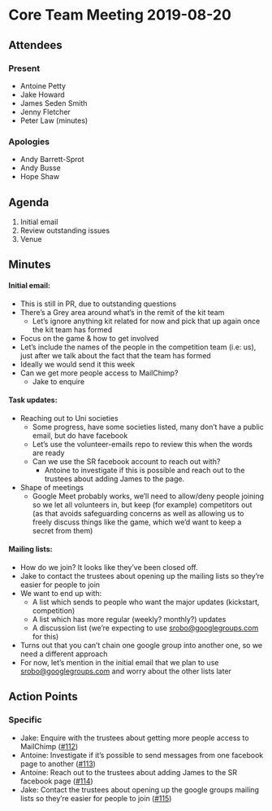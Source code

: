 # Core Team Meeting 2019-08-20

## Attendees

### Present

 * Antoine Petty
 * Jake Howard
 * James Seden Smith
 * Jenny Fletcher
 * Peter Law (minutes)

### Apologies

 * Andy Barrett-Sprot
 * Andy Busse
 * Hope Shaw

## Agenda

 1. Initial email
 2. Review outstanding issues
 3. Venue

## Minutes

#### Initial email:

 * This is still in PR, due to outstanding questions
 * There’s a Grey area around what’s in the remit of the kit team
   * Let’s ignore anything kit related for now and pick that up again once the kit team has formed
 * Focus on the game & how to get involved
 * Let’s include the names of the people in the competition team (i.e: us), just after we talk about the fact that the team has formed
 * Ideally we would send it this week
 * Can we get more people access to MailChimp?
   * Jake to enquire

#### Task updates:
 * Reaching out to Uni societies
   * Some progress, have some societies listed, many don’t have a public email, but do have facebook
   * Let’s use the volunteer-emails repo to review this when the words are ready
   * Can we use the SR facebook account to reach out with?
     * Antoine to investigate if this is possible and reach out to the trustees about adding James to the page.
 * Shape of meetings
   * Google Meet probably works, we’ll need to allow/deny people joining so we
     let all volunteers in, but keep (for example) competitors out (as that
     avoids safeguarding concerns as well as allowing us to freely discuss
     things like the game, which we’d want to keep a secret from them)

#### Mailing lists:
 * How do we join? It looks like they’ve been closed off.
 * Jake to contact the trustees about opening up the mailing lists so they’re easier for people to join
 * We want to end up with:
   * A list which sends to people who want the major updates (kickstart, competition)
   * A list which has more regular (weekly? monthly?) updates
   * A discussion list (we’re expecting to use srobo@googlegroups.com for this)
 * Turns out that you can’t chain one google group into another one, so we need a different approach
  * For now, let’s mention in the initial email that we plan to use srobo@googlegroups.com and worry about the other lists later

## Action Points

### Specific

- Jake: Enquire with the trustees about getting more people access to MailChimp ([#112](https://github.com/srobo/competition-team-minutes/issues/112))
- Antoine: Investigate if it’s possible to send messages from one facebook page to another ([#113](https://github.com/srobo/competition-team-minutes/issues/113))
- Antoine: Reach out to the trustees about adding James to the SR facebook page ([#114](https://github.com/srobo/competition-team-minutes/issues/114))
- Jake: Contact the trustees about opening up the google groups mailing lists so they’re easier for people to join ([#115](https://github.com/srobo/competition-team-minutes/issues/115))
